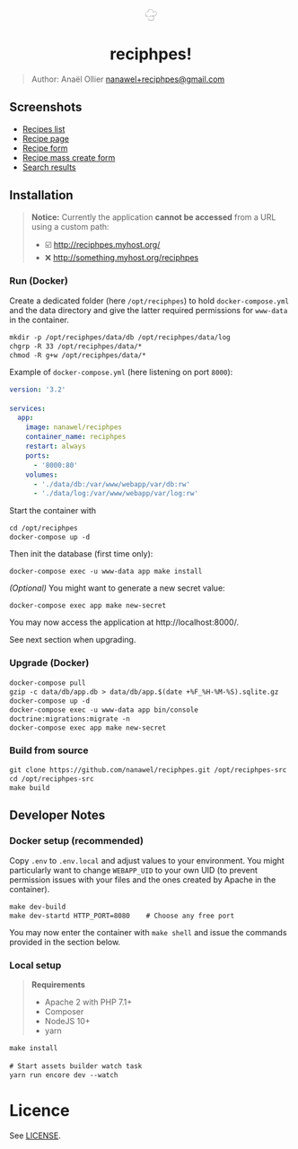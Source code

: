 <center>
<img src="./assets/images/logo.svg" style="width: 1.5em; height: 1.5em"/>

reciphpes!
==
</center>

> Author: Anaël Ollier <nanawel+reciphpes@gmail.com>

## Screenshots

- [Recipes list](docs/screenshots/recipe-grid.png)
- [Recipe page](docs/screenshots/recipe-show.png)
- [Recipe form](docs/screenshots/recipe-form.png)
- [Recipe mass create form](docs/screenshots/recipe-masscreate.png)
- [Search results](docs/screenshots/search-results.png)

## Installation

> **Notice:** Currently the application **cannot be accessed** from a URL using
> a custom path:
>
> - :ballot_box_with_check: http://reciphpes.myhost.org/
> - :x: http://something.myhost.org/reciphpes

### Run (Docker)

Create a dedicated folder (here `/opt/reciphpes`) to hold `docker-compose.yml`
and the data directory and give the latter required permissions for `www-data`
in the container.

```shell
mkdir -p /opt/reciphpes/data/db /opt/reciphpes/data/log
chgrp -R 33 /opt/reciphpes/data/*
chmod -R g+w /opt/reciphpes/data/*
```

Example of `docker-compose.yml` (here listening on port `8000`):
```yml
version: '3.2'

services:
  app:
    image: nanawel/reciphpes
    container_name: reciphpes
    restart: always
    ports:
      - '8000:80'
    volumes:
      - './data/db:/var/www/webapp/var/db:rw'
      - './data/log:/var/www/webapp/var/log:rw'
```

Start the container with
```shell
cd /opt/reciphpes
docker-compose up -d
```

Then init the database (first time only):
```shell
docker-compose exec -u www-data app make install
```

*(Optional)* You might want to generate a new secret value:
```shell
docker-compose exec app make new-secret
```

You may now access the application at http://localhost:8000/.

See next section when upgrading.

### Upgrade (Docker)

```
docker-compose pull
gzip -c data/db/app.db > data/db/app.$(date +%F_%H-%M-%S).sqlite.gz
docker-compose up -d
docker-compose exec -u www-data app bin/console doctrine:migrations:migrate -n
docker-compose exec app make new-secret
```

### Build from source

```shell
git clone https://github.com/nanawel/reciphpes.git /opt/reciphpes-src
cd /opt/reciphpes-src
make build
```

## Developer Notes

### Docker setup (recommended)

Copy `.env` to `.env.local` and adjust values to your environment.
You might particularly want to change `WEBAPP_UID` to your own UID
(to prevent permission issues with your files and the ones created
by Apache in the container).

```shell
make dev-build
make dev-startd HTTP_PORT=8080    # Choose any free port
```

You may now enter the container with `make shell` and issue the
commands provided in the section below.

### Local setup

> **Requirements**
> - Apache 2 with PHP 7.1+
> - Composer
> - NodeJS 10+
> - yarn

```shell
make install

# Start assets builder watch task
yarn run encore dev --watch
```

# Licence

See [LICENSE](LICENSE).

